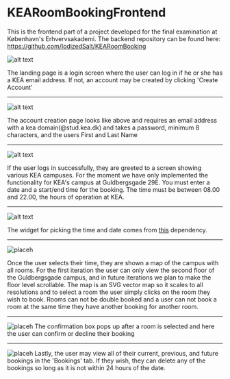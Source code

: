 # KEARoomBookingFrontend

This is the frontend part of a project developed for the final examination at København's Erhvervsakademi. The backend repository can be found here: https://github.com/IodizedSalt/KEARoomBooking

![alt text](https://github.com/IodizedSalt/KEARoomBooking/raw/master/img/0.1.PNG)

The landing page is a login screen where the user can log in if he or she has a KEA email address. If not, an account may be created by clicking 'Create Account'
***

![alt text](https://github.com/IodizedSalt/KEARoomBooking/raw/master/img/0.2.PNG)

The account creation page looks like above and requires an email address with a kea domain(@stud.kea.dk) and takes a password, minimum 8 characters, and the users First and Last Name
***

![alt text](https://github.com/IodizedSalt/KEARoomBooking/raw/master/img/1.PNG)

If the user logs in successfully, they are greeted to a screen showing various KEA campuses. For the moment we have only implemented the functionality for KEA's campus at Guldbergsgade 29E. You must enter a date and a start/end time for the booking. The time must be between 08.00 and 22.00, the hours of operation at KEA.
***

![alt text](https://github.com/IodizedSalt/KEARoomBooking/raw/master/img/3.PNG)

The widget for picking the time and date comes from [this](https://www.npmjs.com/package/amazing-time-picker) dependency.
***

![placeh](https://github.com/IodizedSalt/KEARoomBooking/raw/master/img/4.PNG)

Once the user selects their time, they are shown a map of the campus with all rooms. For the first iteration the user can only view the second floor of the Guldbergsgade campus, and in future iterations we plan to make the floor level scrollable. The map is an SVG vector map so it scales to all resolutions and to select a room the user simply clicks on the room they wish to book. Rooms can not be double booked and a user can not book a room at the same time they have another booking for another room.
***

![placeh](https://github.com/IodizedSalt/KEARoomBooking/raw/master/img/5.PNG)
The confirmation box pops up after a room is selected and here the user can confirm or decline their booking
***

![placeh](https://github.com/IodizedSalt/KEARoomBooking/raw/master/img/6.PNG)
Lastly, the user may view all of their current, previous, and future bookings in the 'Bookings' tab. If they wish, they can delete any of the bookings so long as it is not within 24 hours of the date.



